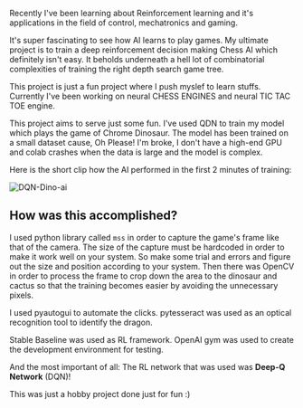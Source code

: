 Recently I've been learning about Reinforcement learning and it's 
applications in the field of control, mechatronics and gaming. 

It's super fascinating to see how AI learns to play games. My ultimate 
project is to train a deep reinforcement decision making Chess AI which 
definitely isn't easy. It beholds underneath a hell lot of combinatorial complexities of training the right 
depth search game tree.

This project is just a fun project where I push myslef to learn stuffs. 
Currently I've been working on neural CHESS ENGINES and neural TIC TAC TOE 
engine. 

This project aims to serve just some fun. I've used QDN to train my model 
which plays the game of Chrome Dinosaur. The model has been trained on a 
small dataset cause, Oh Please! I'm broke, I don't have a high-end GPU and 
colab crashes when the data is large and the model is complex. 
 

Here is the short clip how the AI performed in the first 2 minutes of training:

![DQN-Dino-ai](https://user-images.githubusercontent.com/92183102/214807424-90bbef3f-e76d-49f2-92ba-d9d3ddc4ea96.gif)

## How was this accomplished? 

I used python library called ```mss``` in order to capture the game's frame like that of the camera. The size of the capture must be hardcoded in order to make it work well on your system. So make some trial and errors and figure out the size and position according to your system. Then there was OpenCV in order to process the frame to crop down the area to the dinosaur and cactus so that the training becomes easier by avoiding the unnecessary pixels. 

I used pyautogui to automate the clicks. pytesseract was used as an optical recognition tool to identify the dragon. 

Stable Baseline was used as RL framework. OpenAI gym was used to create the development environment for testing.

And the most important of all: The RL network that was used was **Deep-Q Network** (DQN)!

This was just a hobby project done just for fun :)
